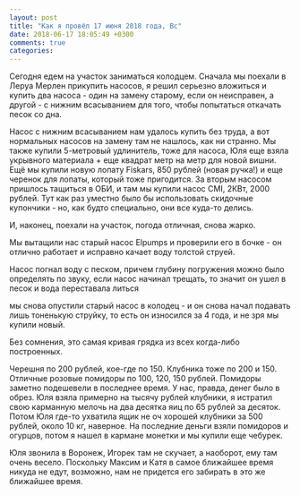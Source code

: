 ```yaml
---
layout: post
title: "Как я провёл 17 июня 2018 года, Вс"
date: 2018-06-17 18:05:49 +0300
comments: true
categories: 
---
```

Сегодня едем на участок заниматься колодцем. Сначала мы поехали в Леруа Мерлен прикупить насосов, я решил серьезно вложиться и купить два насоса - один на замену старому, если он неисправен, а другой - с нижним всасыванием для того, чтобы попытаться откачать песок со дна.

Насос с нижним всасыванием нам удалось купить без труда, а вот нормальных насосов на замену там не нашлось, как ни странно. Мы также купили 5-метровый удлинитель, тоже для насоса, Юля еще взяла укрывного материала + еще квадрат метр на метр для новой вишни. Ещё мы купили новую лопату Fiskars, 850 рублей (новая ручка!) и еще черенок для лопаты, который тоже пригодится. За вторым насосом пришлось тащиться в ОБИ, и там мы купили насос CMI, 2КВт, 2000 рублей. Тут как раз уместно было бы использовать скидочные купончики - но, как будто специально, они все куда-то делись.

И, наконец, поехали на участок, погода отличная, снова жарко.

Мы вытащили нас старый насос Elpumps и проверили его в бочке - он отлично работает и исправно качает воду толстой струей.

Насос погнал воду с песком, причем глубину погружения можно было определять по звуку, если насос начинал трещать, то значит он ушел в песок и вода переставала литься



мы снова опустили старый насос в колодец - и он снова начал подавать лишь тоненькую струйку, то есть он износился за 4 года, и не зря мы купили новый.

Без сомнения, это самая кривая грядка из всех когда-либо построенных.


Черешня по 200 рублей, кое-где по 150. Клубника тоже по 200 и 150. Отличные розовые помидоры по 100, 120, 150 рублей. Помидоры заметно подешевели в последнее время. У нас, правда, денег было в обрез. Юля взяла примерно на тысячу рублей клубники, я истратил свою карманную мелочь на два десятка яиц по 65 рублей за десяток. Потом Юля где-то ухватила ящик не оч хорошей клубники за 500 рублей, около 10 кг, наверное. На последние деньги взяли помидоров и огурцов, потом я нашел в кармане монетки и мы купили еще чебурек. 


Юля звонила в Воронеж, Игорек там не скучает, а наоборот, ему там очень весело. Поскольку Максим и Катя в самое ближайшее время никуда не едут, возможно, нам не придется его забирать в это же ближайшее время.